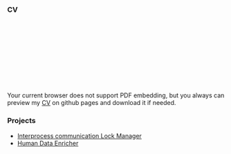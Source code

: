 ### CV

<object data="https://ruslansorokin.github.io/cv/Ruslan_Sorokin_CV_EN.pdf" type="application/pdf" width="700px" height="700px">
    <embed src="https://ruslansorokin.github.io/cv/Ruslan_Sorokin_CV_EN.pdf">
        <p>Your current browser does not support PDF embedding, but you always can preview my <a href=https://ruslansorokin.github.io/cv/Ruslan_Sorokin_CV_EN.pdf>CV</a> on github pages and download it if needed.</p>
    </embed>
</object>

### Projects
- [Interprocess communication Lock Manager](https://github.com/ruslanSorokin/lock-manager)
- [Human Data Enricher](https://github.com/ruslanSorokin/human-data-enricher)
